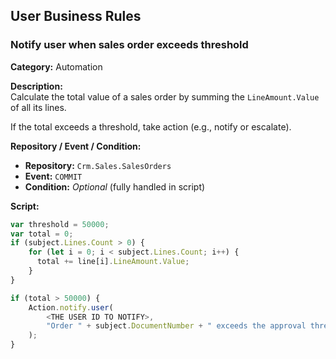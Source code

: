 ## User Business Rules

### Notify user when sales order exceeds threshold

**Category:** Automation

**Description:**  
Calculate the total value of a sales order by summing the `LineAmount.Value` of all its lines.

If the total exceeds a threshold, take action (e.g., notify or escalate).

**Repository / Event / Condition:**  
- **Repository:** `Crm.Sales.SalesOrders`
- **Event:** `COMMIT`
- **Condition:** *Optional* (fully handled in script)

**Script:**
```js
var threshold = 50000;
var total = 0;
if (subject.Lines.Count > 0) {
    for (let i = 0; i < subject.Lines.Count; i++) {
	  total += line[i].LineAmount.Value;
	}
}

if (total > 50000) {
    Action.notify.user(
        <THE USER ID TO NOTIFY>,
        "Order " + subject.DocumentNumber + " exceeds the approval threshold (" + total + ")."
    );
}
```